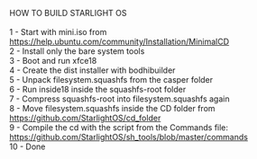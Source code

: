 HOW TO BUILD STARLIGHT OS<br>
<br>
1 - Start with mini.iso from https://help.ubuntu.com/community/Installation/MinimalCD<br>
2 - Install only the bare system tools<br>
3 - Boot and run xfce18<br>
4 - Create the dist installer with bodhibuilder<br>
5 - Unpack filesystem.squashfs from the casper folder<br>
6 - Run inside18 inside the squashfs-root folder<br>
7 - Compress squashfs-root into filesystem.squashfs again<br>
8 - Move filesystem.squashfs inside the CD folder from https://github.com/StarlightOS/cd_folder<br>
9 - Compile the cd with the script from the Commands file: https://github.com/StarlightOS/sh_tools/blob/master/commands<br>
10 - Done

